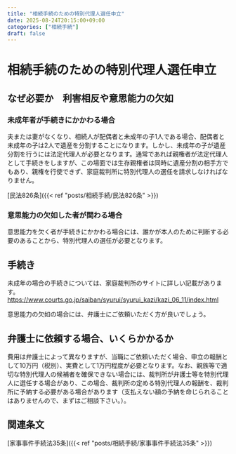 ```yaml
---
title: "相続手続のための特別代理人選任申立"
date: 2025-08-24T20:15:00+09:00
categories: ["相続手続"]
draft: false
---
```


# 相続手続のための特別代理人選任申立

## なぜ必要か　利害相反や意思能力の欠如

### 未成年者が手続きにかかわる場合

夫または妻がなくなり、相続人が配偶者と未成年の子1人である場合、配偶者と未成年の子は2人で遺産を分割することになります。しかし、未成年の子が遺産分割を行うには法定代理人が必要となります。通常であれば親権者が法定代理人として手続きをしますが、この場面では生存親権者は同時に遺産分割の相手方でもあり、親権を行使できず、家庭裁判所に特別代理人の選任を請求しなければなりません。

[民法826条]({{< ref "posts/相続手続/民法826条" >}})

### 意思能力の欠如した者が関わる場合

意思能力を欠く者が手続きにかかわる場合には、誰かが本人のために判断する必要のあることから、特別代理人の選任が必要となります。

## 手続き

未成年の場合の手続きについては、家庭裁判所のサイトに詳しい記載があります。
https://www.courts.go.jp/saiban/syurui/syurui_kazi/kazi_06_11/index.html

意思能力の欠如の場合には、弁護士にご依頼いただく方が良いでしょう。

## 弁護士に依頼する場合、いくらかかるか

費用は弁護士によって異なりますが、当職にご依頼いただく場合、申立の報酬として10万円（税別）、実費として1万円程度が必要となります。なお、親族等で適切な特別代理人の候補者を確保できない場合には、裁判所が弁護士等を特別代理人に選任する場合があり、この場合、裁判所の定める特別代理人の報酬を、裁判所に予納する必要がある場合があります（支払えない額の予納を命じられることはありませんので、まずはご相談下さい。）。

## 関連条文

[家事事件手続法35条]({{< ref "posts/相続手続/家事事件手続法35条" >}})
